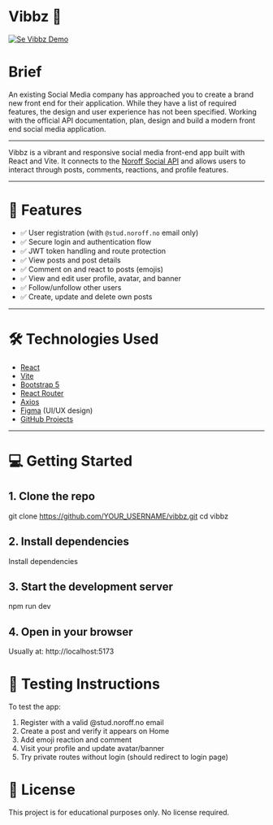 # Vibbz 🎉

[![Se Vibbz Demo](./assets/frontpage_Vibbz.png)](https://vibbz.netlify.app/)

# Brief

An existing Social Media company has approached you to create a brand new front end for their application. While they have a list of required features, the design and user experience has not been specified. Working with the official API documentation, plan, design and build a modern front end social media application.

---

Vibbz is a vibrant and responsive social media front-end app built with React and Vite. It connects to the [Noroff Social API](https://nf-api.onrender.com/api/v1/social/) and allows users to interact through posts, comments, reactions, and profile features.

---

# 🚀 Features

- ✅ User registration (with `@stud.noroff.no` email only)
- ✅ Secure login and authentication flow
- ✅ JWT token handling and route protection
- ✅ View posts and post details
- ✅ Comment on and react to posts (emojis)
- ✅ View and edit user profile, avatar, and banner
- ✅ Follow/unfollow other users
- ✅ Create, update and delete own posts

---

# 🛠️ Technologies Used

- [React](https://reactjs.org/)
- [Vite](https://vitejs.dev/)
- [Bootstrap 5](https://getbootstrap.com/)
- [React Router](https://reactrouter.com/)
- [Axios](https://axios-http.com/)
- [Figma](https://www.figma.com/) (UI/UX design)
- [GitHub Projects](https://github.com/features/project-management)

---

# 💻 Getting Started

## 1. Clone the repo

git clone https://github.com/YOUR_USERNAME/vibbz.git
cd vibbz

## 2. Install dependencies

Install dependencies

## 3. Start the development server

npm run dev

## 4. Open in your browser

Usually at: http://localhost:5173

# 🧪 Testing Instructions

To test the app:

1. Register with a valid @stud.noroff.no email
2. Create a post and verify it appears on Home
3. Add emoji reaction and comment
4. Visit your profile and update avatar/banner
5. Try private routes without login (should redirect to login page)

# 📄 License

This project is for educational purposes only. No license required.
